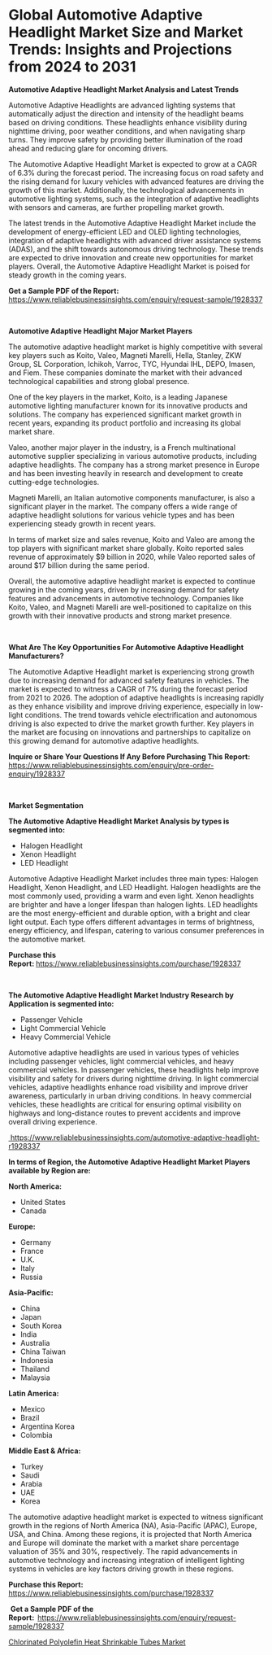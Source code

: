 <p><h1>Global Automotive Adaptive Headlight Market Size and Market Trends: Insights and Projections from 2024 to 2031</h1></p><p><strong>Automotive Adaptive Headlight Market Analysis and Latest Trends</strong></p>
<p><p>Automotive Adaptive Headlights are advanced lighting systems that automatically adjust the direction and intensity of the headlight beams based on driving conditions. These headlights enhance visibility during nighttime driving, poor weather conditions, and when navigating sharp turns. They improve safety by providing better illumination of the road ahead and reducing glare for oncoming drivers.</p><p>The Automotive Adaptive Headlight Market is expected to grow at a CAGR of 6.3% during the forecast period. The increasing focus on road safety and the rising demand for luxury vehicles with advanced features are driving the growth of this market. Additionally, the technological advancements in automotive lighting systems, such as the integration of adaptive headlights with sensors and cameras, are further propelling market growth.</p><p>The latest trends in the Automotive Adaptive Headlight Market include the development of energy-efficient LED and OLED lighting technologies, integration of adaptive headlights with advanced driver assistance systems (ADAS), and the shift towards autonomous driving technology. These trends are expected to drive innovation and create new opportunities for market players. Overall, the Automotive Adaptive Headlight Market is poised for steady growth in the coming years.</p></p>
<p><strong>Get a Sample PDF of the Report:&nbsp;</strong> <a href="https://www.reliablebusinessinsights.com/enquiry/request-sample/1928337">https://www.reliablebusinessinsights.com/enquiry/request-sample/1928337</a></p>
<p>&nbsp;</p>
<p><strong>Automotive Adaptive Headlight Major Market Players</strong></p>
<p><p>The automotive adaptive headlight market is highly competitive with several key players such as Koito, Valeo, Magneti Marelli, Hella, Stanley, ZKW Group, SL Corporation, Ichikoh, Varroc, TYC, Hyundai IHL, DEPO, Imasen, and Fiem. These companies dominate the market with their advanced technological capabilities and strong global presence.</p><p>One of the key players in the market, Koito, is a leading Japanese automotive lighting manufacturer known for its innovative products and solutions. The company has experienced significant market growth in recent years, expanding its product portfolio and increasing its global market share.</p><p>Valeo, another major player in the industry, is a French multinational automotive supplier specializing in various automotive products, including adaptive headlights. The company has a strong market presence in Europe and has been investing heavily in research and development to create cutting-edge technologies.</p><p>Magneti Marelli, an Italian automotive components manufacturer, is also a significant player in the market. The company offers a wide range of adaptive headlight solutions for various vehicle types and has been experiencing steady growth in recent years.</p><p>In terms of market size and sales revenue, Koito and Valeo are among the top players with significant market share globally. Koito reported sales revenue of approximately $9 billion in 2020, while Valeo reported sales of around $17 billion during the same period.</p><p>Overall, the automotive adaptive headlight market is expected to continue growing in the coming years, driven by increasing demand for safety features and advancements in automotive technology. Companies like Koito, Valeo, and Magneti Marelli are well-positioned to capitalize on this growth with their innovative products and strong market presence.</p></p>
<p>&nbsp;</p>
<p><strong>What Are The Key Opportunities For Automotive Adaptive Headlight Manufacturers?</strong></p>
<p><p>The Automotive Adaptive Headlight market is experiencing strong growth due to increasing demand for advanced safety features in vehicles. The market is expected to witness a CAGR of 7% during the forecast period from 2021 to 2026. The adoption of adaptive headlights is increasing rapidly as they enhance visibility and improve driving experience, especially in low-light conditions. The trend towards vehicle electrification and autonomous driving is also expected to drive the market growth further. Key players in the market are focusing on innovations and partnerships to capitalize on this growing demand for automotive adaptive headlights.</p></p>
<p><strong>Inquire or Share Your Questions If Any Before Purchasing This Report:</strong> <a href="https://www.reliablebusinessinsights.com/enquiry/pre-order-enquiry/1928337">https://www.reliablebusinessinsights.com/enquiry/pre-order-enquiry/1928337</a></p>
<p>&nbsp;</p>
<p><strong>Market Segmentation</strong></p>
<p><strong>The Automotive Adaptive Headlight Market Analysis by types is segmented into:</strong></p>
<p><ul><li>Halogen Headlight</li><li>Xenon Headlight</li><li>LED Headlight</li></ul></p>
<p><p>Automotive Adaptive Headlight Market includes three main types: Halogen Headlight, Xenon Headlight, and LED Headlight. Halogen headlights are the most commonly used, providing a warm and even light. Xenon headlights are brighter and have a longer lifespan than halogen lights. LED headlights are the most energy-efficient and durable option, with a bright and clear light output. Each type offers different advantages in terms of brightness, energy efficiency, and lifespan, catering to various consumer preferences in the automotive market.</p></p>
<p><strong>Purchase this Report:&nbsp;</strong><a href="https://www.reliablebusinessinsights.com/purchase/1928337">https://www.reliablebusinessinsights.com/purchase/1928337</a></p>
<p>&nbsp;</p>
<p><strong>The Automotive Adaptive Headlight Market Industry Research by Application is segmented into:</strong></p>
<p><ul><li>Passenger Vehicle</li><li>Light Commercial Vehicle</li><li>Heavy Commercial Vehicle</li></ul></p>
<p><p>Automotive adaptive headlights are used in various types of vehicles including passenger vehicles, light commercial vehicles, and heavy commercial vehicles. In passenger vehicles, these headlights help improve visibility and safety for drivers during nighttime driving. In light commercial vehicles, adaptive headlights enhance road visibility and improve driver awareness, particularly in urban driving conditions. In heavy commercial vehicles, these headlights are critical for ensuring optimal visibility on highways and long-distance routes to prevent accidents and improve overall driving experience.</p></p>
<p><a href="https://www.reliablebusinessinsights.com/automotive-adaptive-headlight-r1928337">&nbsp;https://www.reliablebusinessinsights.com/automotive-adaptive-headlight-r1928337</a></p>
<p><strong>In terms of Region, the Automotive Adaptive Headlight Market Players available by Region are:</strong></p>
<p>
    <p> <strong> North America: </strong>
        <ul>
            <li>United States</li>
            <li>Canada</li>
        </ul>
        </p> 
    <p> <strong> Europe: </strong>
        <ul>
            <li>Germany</li>
            <li>France</li>
            <li>U.K.</li>
            <li>Italy</li>
            <li>Russia</li>
        </ul>
        </p> 
    <p> <strong> Asia-Pacific: </strong>
        <ul>
            <li>China</li>
            <li>Japan</li>
            <li>South Korea</li>
            <li>India</li>
            <li>Australia</li>
            <li>China Taiwan</li>
            <li>Indonesia</li>
            <li>Thailand</li>
            <li>Malaysia</li>
        </ul>
        </p> 
    <p> <strong> Latin America: </strong>
        <ul>
            <li>Mexico</li>
            <li>Brazil</li>
            <li>Argentina Korea</li>
            <li>Colombia</li>
        </ul>
        </p> 
    <p> <strong> Middle East & Africa: </strong>
        <ul>
            <li>Turkey</li>
            <li>Saudi</li>
            <li>Arabia</li>
            <li>UAE</li>
            <li>Korea</li>
        </ul>
    </p>
    </p>
<p><p>The automotive adaptive headlight market is expected to witness significant growth in the regions of North America (NA), Asia-Pacific (APAC), Europe, USA, and China. Among these regions, it is projected that North America and Europe will dominate the market with a market share percentage valuation of 35% and 30%, respectively. The rapid advancements in automotive technology and increasing integration of intelligent lighting systems in vehicles are key factors driving growth in these regions.</p></p>
<p><strong>Purchase this Report: </strong><a href="https://www.reliablebusinessinsights.com/purchase/1928337">https://www.reliablebusinessinsights.com/purchase/1928337</a></p>
<p>&nbsp;<strong>Get a Sample PDF of the Report:&nbsp;&nbsp;</strong><a href="https://www.reliablebusinessinsights.com/enquiry/request-sample/1928337">https://www.reliablebusinessinsights.com/enquiry/request-sample/1928337</a></p>
<p><strong></strong></p>
<p><p><a href="https://github.com/LeilaniWyman2021/Market-Research-Report-List-1/blob/main/chlorinated-polyolefin-heat-shrinkable-tubes-market.md">Chlorinated Polyolefin Heat Shrinkable Tubes Market</a></p></p>